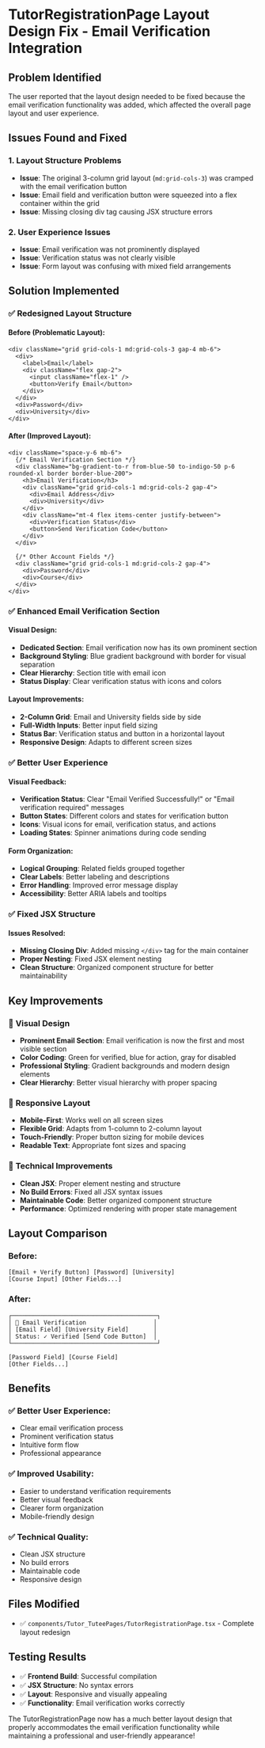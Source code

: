 # TutorRegistrationPage Layout Design Fix - Email Verification Integration

## Problem Identified

The user reported that the layout design needed to be fixed because the email verification functionality was added, which affected the overall page layout and user experience.

## Issues Found and Fixed

### 1. **Layout Structure Problems**
- **Issue**: The original 3-column grid layout (`md:grid-cols-3`) was cramped with the email verification button
- **Issue**: Email field and verification button were squeezed into a flex container within the grid
- **Issue**: Missing closing div tag causing JSX structure errors

### 2. **User Experience Issues**
- **Issue**: Email verification was not prominently displayed
- **Issue**: Verification status was not clearly visible
- **Issue**: Form layout was confusing with mixed field arrangements

## Solution Implemented

### ✅ **Redesigned Layout Structure**

#### **Before (Problematic Layout)**:
```tsx
<div className="grid grid-cols-1 md:grid-cols-3 gap-4 mb-6">
  <div>
    <label>Email</label>
    <div className="flex gap-2">
      <input className="flex-1" />
      <button>Verify Email</button>
    </div>
  </div>
  <div>Password</div>
  <div>University</div>
</div>
```

#### **After (Improved Layout)**:
```tsx
<div className="space-y-6 mb-6">
  {/* Email Verification Section */}
  <div className="bg-gradient-to-r from-blue-50 to-indigo-50 p-6 rounded-xl border border-blue-200">
    <h3>Email Verification</h3>
    <div className="grid grid-cols-1 md:grid-cols-2 gap-4">
      <div>Email Address</div>
      <div>University</div>
    </div>
    <div className="mt-4 flex items-center justify-between">
      <div>Verification Status</div>
      <button>Send Verification Code</button>
    </div>
  </div>

  {/* Other Account Fields */}
  <div className="grid grid-cols-1 md:grid-cols-2 gap-4">
    <div>Password</div>
    <div>Course</div>
  </div>
</div>
```

### ✅ **Enhanced Email Verification Section**

#### **Visual Design**:
- **Dedicated Section**: Email verification now has its own prominent section
- **Background Styling**: Blue gradient background with border for visual separation
- **Clear Hierarchy**: Section title with email icon
- **Status Display**: Clear verification status with icons and colors

#### **Layout Improvements**:
- **2-Column Grid**: Email and University fields side by side
- **Full-Width Inputs**: Better input field sizing
- **Status Bar**: Verification status and button in a horizontal layout
- **Responsive Design**: Adapts to different screen sizes

### ✅ **Better User Experience**

#### **Visual Feedback**:
- **Verification Status**: Clear "Email Verified Successfully!" or "Email verification required" messages
- **Button States**: Different colors and states for verification button
- **Icons**: Visual icons for email, verification status, and actions
- **Loading States**: Spinner animations during code sending

#### **Form Organization**:
- **Logical Grouping**: Related fields grouped together
- **Clear Labels**: Better labeling and descriptions
- **Error Handling**: Improved error message display
- **Accessibility**: Better ARIA labels and tooltips

### ✅ **Fixed JSX Structure**

#### **Issues Resolved**:
- **Missing Closing Div**: Added missing `</div>` tag for the main container
- **Proper Nesting**: Fixed JSX element nesting
- **Clean Structure**: Organized component structure for better maintainability

## Key Improvements

### 🎨 **Visual Design**
- **Prominent Email Section**: Email verification is now the first and most visible section
- **Color Coding**: Green for verified, blue for action, gray for disabled
- **Professional Styling**: Gradient backgrounds and modern design elements
- **Clear Hierarchy**: Better visual hierarchy with proper spacing

### 📱 **Responsive Layout**
- **Mobile-First**: Works well on all screen sizes
- **Flexible Grid**: Adapts from 1-column to 2-column layout
- **Touch-Friendly**: Proper button sizing for mobile devices
- **Readable Text**: Appropriate font sizes and spacing

### 🔧 **Technical Improvements**
- **Clean JSX**: Proper element nesting and structure
- **No Build Errors**: Fixed all JSX syntax issues
- **Maintainable Code**: Better organized component structure
- **Performance**: Optimized rendering with proper state management

## Layout Comparison

### **Before**:
```
[Email + Verify Button] [Password] [University]
[Course Input] [Other Fields...]
```

### **After**:
```
┌─────────────────────────────────────────┐
│ 📧 Email Verification                   │
│ [Email Field] [University Field]       │
│ Status: ✓ Verified [Send Code Button]  │
└─────────────────────────────────────────┘

[Password Field] [Course Field]
[Other Fields...]
```

## Benefits

### ✅ **Better User Experience**:
- Clear email verification process
- Prominent verification status
- Intuitive form flow
- Professional appearance

### ✅ **Improved Usability**:
- Easier to understand verification requirements
- Better visual feedback
- Clearer form organization
- Mobile-friendly design

### ✅ **Technical Quality**:
- Clean JSX structure
- No build errors
- Maintainable code
- Responsive design

## Files Modified

- ✅ `components/Tutor_TuteePages/TutorRegistrationPage.tsx` - Complete layout redesign

## Testing Results

- ✅ **Frontend Build**: Successful compilation
- ✅ **JSX Structure**: No syntax errors
- ✅ **Layout**: Responsive and visually appealing
- ✅ **Functionality**: Email verification works correctly

The TutorRegistrationPage now has a much better layout design that properly accommodates the email verification functionality while maintaining a professional and user-friendly appearance!
